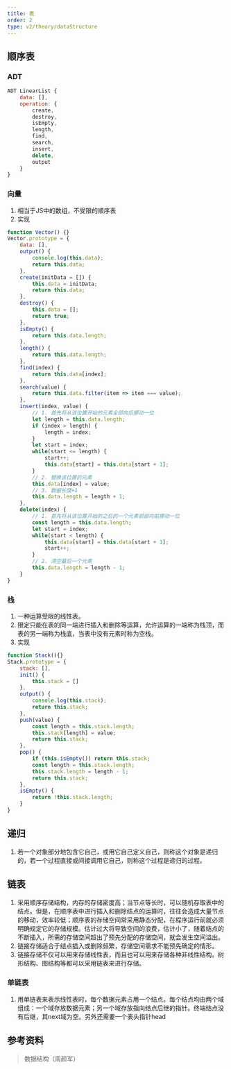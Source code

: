 ```yaml
---
title: 表
order: 2
type: v2/theory/dataStructure
---
```


## 顺序表

### ADT

```js
ADT LinearList {
	data: [],
	operation: {
		create,
		destroy,
		isEmpty,
		length,
		find,
		search,
		insert,
		delete,
		output
	}
}
```

### 向量

1. 相当于JS中的数组，不受限的顺序表
2. 实现
```js
function Vector() {}
Vector.prototype = {
	data: [],
	output() {
		console.log(this.data);
		return this.data;
	},
	create(initData = []) {
		this.data = initData;
		return this.data;
	},
	destroy() {
		this.data = [];
		return true;
	},
	isEmpty() {
		return this.data.length;
	},
	length() {
		return this.data.length;
	},
	find(index) {
		return this.data[index];
	},
	search(value) {
		return this.data.filter(item => item === value);
	},
	insert(index, value) {
		// 1. 首先将从该位置开始的元素全部向后挪动一位
		let length = this.data.length;
		if (index > length) {
			length = index;
		}
		let start = index;
		while(start <= length) {
			start++;
			this.data[start] = this.data[start + 1];
		}
		// 2. 替换该位置的元素
		this.data[index] = value;
		// 3. 数据长度+1
		this.data.length = length + 1;
	},
	delete(index) {
		// 1. 首先将从该位置开始的之后的一个元素前部向前挪动一位
		const length = this.data.length;
		let start = index;
		while(start < length) {
			this.data[start] = this.data[start + 1];
			start++;		
		}
		// 2. 清空最后一个元素
		this.data.length = length - 1;
	}
}
```

### 栈

1. 一种运算受限的线性表。
2. 限定只能在表的同一端进行插入和删除等运算，允许运算的一端称为栈顶，而表的另一端称为栈底，当表中没有元素时称为空栈。
3. 实现
```js
function Stack(){}
Stack.prototype = {
	stack: [],
	init() {
		this.stack = []
	},
	output() {
		console.log(this.stack);
		return this.stack;
	},
	push(value) {
		const length = this.stack.length;
		this.stack[length] = value;
		return this.stack;
	},
	pop() {
		if (this.isEmpty()) return this.stack;
		const length = this.stack.length;
		this.stack.length = length - 1;
		return this.stack;
	},
	isEmpty() {
		return !this.stack.length;
	}
}
```

## 递归

1. 若一个对象部分地包含它自己，或用它自己定义自己，则称这个对象是递归的，若一个过程直接或间接调用它自己，则称这个过程是递归的过程。

## 链表

1. 采用顺序存储结构，内存的存储密度高；当节点等长时，可以随机存取表中的结点。但是，在顺序表中进行插入和删除结点的运算时，往往会造成大量节点的移动，效率较低；顺序表的存储空间常采用静态分配，在程序运行前就必须明确规定它的存储规模。估计过大将导致空间的浪费，估计小了，随着结点的不断插入，所需的存储空间超出了预先分配的存储空间，就会发生空间溢出。
2. 链接存储适合于结点插入或删除频繁，存储空间需求不能预先确定的情形。
3. 链接存储不仅可以用来存储线性表，而且也可以用来存储各种非线性结构。树形结构、图结构等都可以采用链表来进行存储。

### 单链表

1. 用单链表来表示线性表时，每个数据元素占用一个结点。每个结点均由两个域组成：一个域存放数据元素；另一个域存放指向结点后继的指针。终端结点没有后继，其next域为空。另外还需要一个表头指针head

## 参考资料

> 数据结构（周颜军）